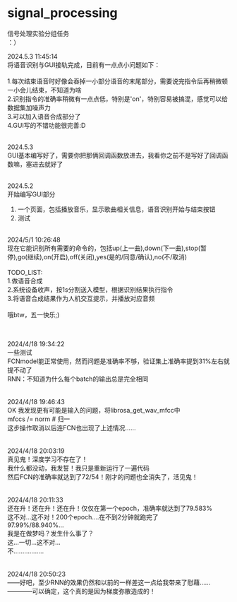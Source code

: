 # signal_processing
<p>信号处理实验分组任务</br>
：）
</p>

2024.5.3 11:45:14</br>
将语音识别与GUI接轨完成，目前有一点点小问题如下：</br></br>
1.每次结束语音时好像会吞掉一小部分语音的末尾部分，需要说完指令后再稍微顿一小会儿结束，不知道为啥</br>
2.识别指令的准确率稍微有一点点低，特别是'on'，特别容易被搞混，感觉可以给数据集加噪声力</br>
3.可以加入语音合成部分了</br>
4.GUI写的不错功能很完善:D</br></br>


2024.5.3</br>
GUI基本编写好了，需要你把那俩回调函数放进去，我看你之前不是写好了回调函数嘛，塞进去就好了</br></br>

2024.5.2</br>
开始编写GUI部分</br>
1. 一个页面，包括播放音乐，显示歌曲相关信息，语音识别开始与结束按钮</br>
2. 测试</br></br>

2024/5/1  10:26:48</br>
现在它能识别所有需要的命令的，包括up(上一曲),down(下一曲),stop(暂停),go(继续),on(开启),off(关闭),yes(是的/同意/确认),no(不/取消)</br></br>
TODO_LIST:</br>
1.做语音合成</br>
2.系统设备收声，按1s分割送入模型，根据识别结果执行指令</br>
3.将语音合成结果作为人机交互提示，并播放对应音频</br></br>
哦btw，五一快乐;)</br>
</br></br>

2024/4/18 19:34:22</br>
一些测试</br>
FCNmodel能正常使用，然而问题是准确率不够，验证集上准确率提到31%左右就提不动了</br>
RNN：不知道为什么每个batch的输出总是完全相同</br>
</br></br>
2024/4/18 19:46:43</br>
OK 我发现更有可能是输入的问题，将librosa_get_wav_mfcc中</br>
mfccs /= norm # 归一</br>
这步操作取消以后连FCN也出现了上述情况......</br>
</br></br>
2024/4/18 20:03:19</br>
真见鬼！深度学习不存在了！</br>
我什么都没动，我发誓！我只是重新运行了一遍代码</br>
然后FCN的准确率就达到了72/54！刚才的问题也全消失了，活见鬼！</br>
</br></br>
2024/4/18 20:11:33</br>
还在升！还在升！还在升！仅仅在第一个epoch，准确率就达到了79.583%</br>
这不对...这不对！200个epoch....在不到2分钟就跑完了</br>
97.99%/88.940%...</br>
我是在做梦吗？发生什么事了？</br>
这...一切...这不对...</br>
不.................</br>
</br></br>
2024/4/18 20:50:23</br>
——好吧，至少RNN的效果仍然和以前的一样差这一点给我带来了慰藉......</br>
————可以确定，这个真的是因为梯度弥散造成的！</br>
